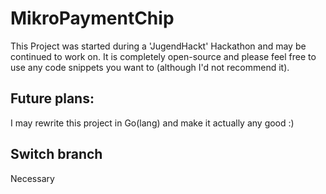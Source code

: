 # MikroPaymentChip

This Project was started during a 'JugendHackt' Hackathon and may be continued to work on. 
It is completely open-source and please feel free to use any code snippets you want to (although I'd not recommend it).

## Future plans: 
I may rewrite this project in Go(lang) and make it actually any good :)

## Switch branch 
Necessary
